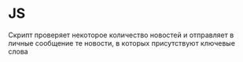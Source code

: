 # JS
Скрипт проверяет некоторое количество новостей и отправляет в личные сообщение те новости, в которых присутствуют ключевые слова
